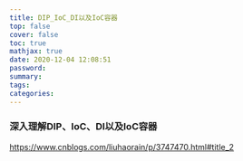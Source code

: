```yaml
---
title: DIP_IoC_DI以及IoC容器
top: false
cover: false
toc: true
mathjax: true
date: 2020-12-04 12:08:51
password:
summary:
tags:
categories:
---
```


### 深入理解DIP、IoC、DI以及IoC容器
https://www.cnblogs.com/liuhaorain/p/3747470.html#title_2
